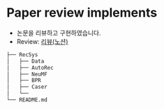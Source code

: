 # Paper review implements

* 논문을 리뷰하고 구현하였습니다.
* Review: [리뷰(노션)](https://c0natus.notion.site/867054ab43324f7c942af43682ffcecf?v=e0a6af74e5cc45b8900822a1c5caea4a)

``` bash
├── RecSys
│   ├── Data
│   ├── AutoRec
│   ├── NeuMF
│   ├── BPR
│   ├── Caser
│   └── 
└── README.md
```
